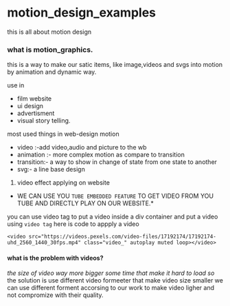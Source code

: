 # motion_design_examples
this is all about motion design 

### what is motion_graphics.
this is a way to make our satic items, like image,videos and svgs into motion by animation and dynamic way.

use in 
* film website
* ui design
* advertisment
* visual story telling.

most used things in web-design motion 
* video :-add video,audio and picture to the wb
* animation :- more complex motion as compare to transition
* transition:- a way to show in change of state from one state to another
* svg:- a line base design 


1) video effect applying on website
* WE CAN USE YOU `TUBE EMBEDDED FEATURE` TO GET VIDEO FROM YOU TUBE AND DIRECTLY PLAY ON OUR WEBSITE.*

you can use video tag to put a video inside a div container and put a video using `video tag` here is code to appply a video
```
<video src="https://videos.pexels.com/video-files/17192174/17192174-uhd_2560_1440_30fps.mp4" class="video_" autoplay muted loop></video>
```
#### what is the problem with videos?
*the size of video way more bigger some time that make it hard to load so*
the solution is use different video formeeter that make video size smaller we can use different forment accorsing to our work to make video ligher and not compromize with their quality.


